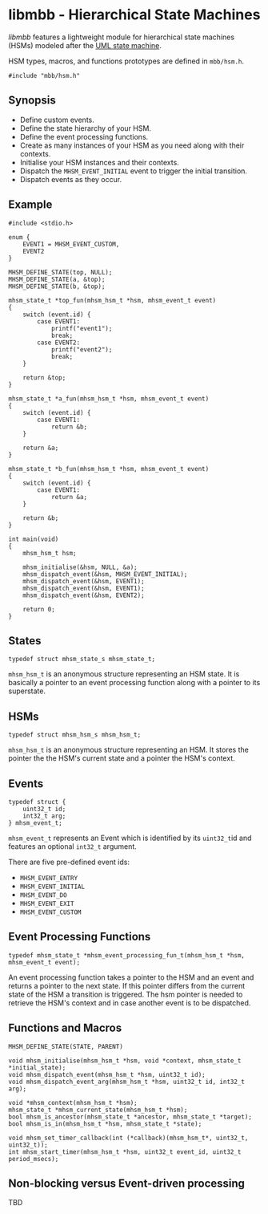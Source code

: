 libmbb - Hierarchical State Machines
====================================

*libmbb* features a lightweight module for hierarchical state machines (HSMs)
modeled after the 
[UML state machine](http://en.wikipedia.org/wiki/UML_state_machine).

HSM types, macros, and functions prototypes are defined in `mbb/hsm.h`. 

	#include "mbb/hsm.h"

Synopsis
--------

* Define custom events.
* Define the state hierarchy of your HSM.
* Define the event processing functions.
* Create as many instances of your HSM as you need along with their contexts.
* Initialise your HSM instances and their contexts.
* Dispatch the `MHSM_EVENT_INITIAL` event to trigger the initial transition.
* Dispatch events as they occur.

Example
-------

	#include <stdio.h>
	
	enum {
		EVENT1 = MHSM_EVENT_CUSTOM,
		EVENT2
	}
	
	MHSM_DEFINE_STATE(top, NULL);
	MHSM_DEFINE_STATE(a, &top);
	MHSM_DEFINE_STATE(b, &top);
	
	mhsm_state_t *top_fun(mhsm_hsm_t *hsm, mhsm_event_t event)
	{
		switch (event.id) {
			case EVENT1:
				printf("event1");
				break;
			case EVENT2:
				printf("event2");
				break;
		}
	
		return &top;
	}
	
	mhsm_state_t *a_fun(mhsm_hsm_t *hsm, mhsm_event_t event)
	{
		switch (event.id) {
			case EVENT1:
				return &b;
		}
	
		return &a;
	}
	
	mhsm_state_t *b_fun(mhsm_hsm_t *hsm, mhsm_event_t event)
	{
		switch (event.id) {
			case EVENT1:
				return &a;
		}
	
		return &b;
	}
	
	int main(void)
	{
		mhsm_hsm_t hsm;
	
		mhsm_initialise(&hsm, NULL, &a);
		mhsm_dispatch_event(&hsm, MHSM_EVENT_INITIAL);
		mhsm_dispatch_event(&hsm, EVENT1);
		mhsm_dispatch_event(&hsm, EVENT1);
		mhsm_dispatch_event(&hsm, EVENT2);
	
		return 0;
	}

States
------

	typedef struct mhsm_state_s mhsm_state_t;

`mhsm_hsm_t` is an anonymous structure representing an HSM state. It is
basically a pointer to an event processing function along with a pointer to its
superstate.

HSMs
----

	typedef struct mhsm_hsm_s mhsm_hsm_t;

`mhsm_hsm_t` is an anonymous structure representing an HSM. It stores the
pointer the the HSM's current state and a pointer the HSM's context.

Events
------

	typedef struct {
		uint32_t id;
		int32_t arg;
	} mhsm_event_t;

`mhsm_event_t` represents an Event which is identified by its `uint32_t`id and
features an optional `int32_t` argument. 

There are five pre-defined event ids:

* `MHSM_EVENT_ENTRY`
* `MHSM_EVENT_INITIAL`
* `MHSM_EVENT_DO`
* `MHSM_EVENT_EXIT`
* `MHSM_EVENT_CUSTOM`

Event Processing Functions
--------------------------

	typedef mhsm_state_t *mhsm_event_processing_fun_t(mhsm_hsm_t *hsm, mhsm_event_t event);

An event processing function takes a pointer to the HSM and an event and
returns a pointer to the next state. If this pointer differs from the current
state of the HSM a transition is triggered. The hsm pointer is needed to
retrieve the HSM's context and in case another event is to be dispatched.

Functions and Macros
--------------------

	MHSM_DEFINE_STATE(STATE, PARENT)

	void mhsm_initialise(mhsm_hsm_t *hsm, void *context, mhsm_state_t *initial_state);
	void mhsm_dispatch_event(mhsm_hsm_t *hsm, uint32_t id);
	void mhsm_dispatch_event_arg(mhsm_hsm_t *hsm, uint32_t id, int32_t arg);

	void *mhsm_context(mhsm_hsm_t *hsm);
	mhsm_state_t *mhsm_current_state(mhsm_hsm_t *hsm);
	bool mhsm_is_ancestor(mhsm_state_t *ancestor, mhsm_state_t *target);
	bool mhsm_is_in(mhsm_hsm_t *hsm, mhsm_state_t *state);

	void mhsm_set_timer_callback(int (*callback)(mhsm_hsm_t*, uint32_t, uint32_t));
	int mhsm_start_timer(mhsm_hsm_t *hsm, uint32_t event_id, uint32_t period_msecs);

Non-blocking versus Event-driven processing
-------------------------------------------

TBD
